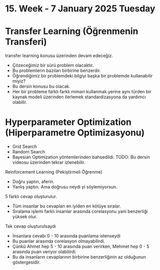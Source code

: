 # 15. Week - 7 January 2025 Tuesday

# Transfer Learning (Öğrenmenin Transferi)
transfer learning konusu üzerinden devam edeceğiz.
* Çözeceğimiz bir sürü problem olacaktır.
* Bu problemlerin bazıları birbirine benzerdir.
* Öğrendiğimiz bir problemdeki bilgiyi başka bir problemde kullanabilir miyiz?
* Bu dersin konusu bu olacak.
* Her bir probleme farklı farklı mimari kullanmak yerine aynı türden bir kaynak modeli üzerinden ilerlemek standardizasyona da yardımcı olabilir.

# Hyperparameter Optimization (Hiperparametre Optimizasyonu)

* Grid Search
* Random Search
* Bayesian Optimization
yöntemlerinden bahsedildi. 
TODO: Bu dersin videosu üzerinden tekrar izlenebilir.


Reinforcement Learning (Pekiştirmeli Öğrenme)
* Doğru yaptın, aferin.
* Yanlış yaptın. Ama doğrusu neydi yi söylemiyorsun.

5 farklı cevap oluşturulur.
* Tüm insanlar bu cevapları en iyiden en kötüye sıralar.
* Sıralama işlemi farklı insanlar arasında corelasyonu yani benzerliği yüksek olur.
  
Tek cevap oluşturulsaydı
* İnsanlara cevabı 0 - 10 arasında puanlama istenseydi
* Bu puanlar arasında corelasyon olmayabilirdi.
* Çünkü Ahmet hep 5 - 10 arasında puan verirken, Mehmet hep 0 - 5 arasında puan veriyor olabilirdi.
* Bu da insanların cevaplarının birbirine benzerliğinin az olduğunun göstergesidir.